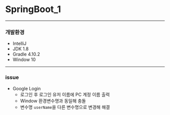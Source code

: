 # SpringBoot_1

------

### 개발환경

* IntelliJ 
* JDK 1.8
* Gradle 4.10.2
* Window 10

------

### issue

* Google Login 
  * 로그인 후 로그인 유저 이름에 PC 계정 이름 출력 
  * Window 환경변수명과 동일해 충돌 
  * 변수명 `userName`을 다른 변수명으로 변경해 해결
